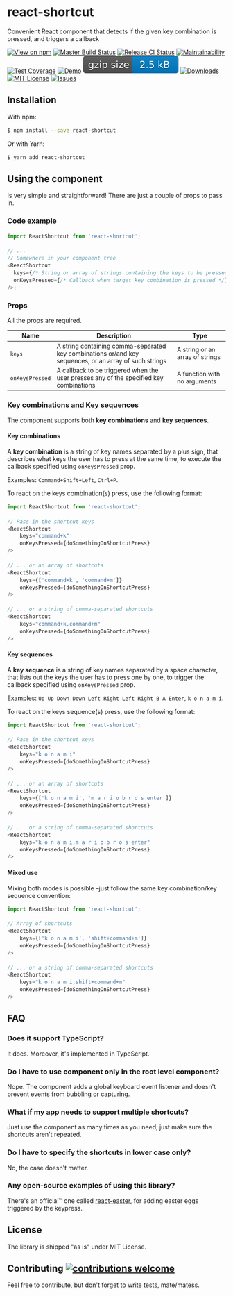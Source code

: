 # react-shortcut

Convenient React component that detects if the given key combination is pressed, and triggers a callback

[![View on npm](https://badge.fury.io/js/react-shortcut.svg)](https://npmjs.org/package/react-shortcut)
[![Master Build Status](https://github.com/devlato/react-shortcut/workflows/CI/badge.svg)](https://github.com/devlato/react-shortcut/actions?query=workflow%3ARelease)
[![Release CI Status](https://github.com/devlato/react-shortcut/workflows/Publish/badge.svg)](https://github.com/devlato/react-shortcut/actions?query=workflow%3APublish)
[![Maintainability](https://api.codeclimate.com/v1/badges/f426b7cb20cd324588ad/maintainability)](https://codeclimate.com/github/devlato/react-shortcut/maintainability)
[![Test Coverage](https://api.codeclimate.com/v1/badges/f426b7cb20cd324588ad/test_coverage)](https://codeclimate.com/github/devlato/react-shortcut/test_coverage)
[![Demo](https://img.shields.io/badge/Live%20Demo-Open-yellow)](https://devlato.github.io/react-shortcut/)
[![Bundle size](./.github/size-badge.svg)](https://bundlephobia.com/result?p=react-shortcut)
[![Downloads](https://img.shields.io/npm/dm/react-shortcut)](https://npmjs.org/package/react-shortcut)
[![MIT License](https://img.shields.io/npm/l/react-shortcut)](https://npmjs.org/package/react-shortcut)
[![Issues](https://img.shields.io/github/issues/devlato/react-shortcut)](https://github.com/devlato/react-shortcut/issues)

## Installation

With npm:

```sh
$ npm install --save react-shortcut
```

Or with Yarn:

```sh
$ yarn add react-shortcut
```

## Using the component

Is very simple and straightforward! There are just a couple of props to pass in.

### Code example

```typescript jsx
import ReactShortcut from 'react-shortcut';

// ...
// Somewhere in your component tree
<ReactShortcut
  keys={/* String or array of strings containing the keys to be pressed, in any supported format */}
  onKeysPressed={/* Callback when target key combination is pressed */}
/>;
```

### Props

All the props are required.

| Name            | Description                                                                                            | Type                            |
| --------------- | ------------------------------------------------------------------------------------------------------ | ------------------------------- |
| `keys`          | A string containing comma-separated key combinations or/and key sequences, or an array of such strings | A string or an array of strings |
| `onKeysPressed` | A callback to be triggered when the user presses any of the specified key combinations                 | A function with no arguments    |

### Key combinations and Key sequences

The component supports both **key combinations** and **key sequences**.

#### Key combinations

A **key combination** is a string of key names separated by a plus sign, that describes what keys the user has to press at the same time, to execute the callback specified using `onKeysPressed` prop.

Examples: `Command+Shift+Left`, `Ctrl+P`.

To react on the keys combination(s) press, use the following format:

```typescript jsx
import ReactShortcut from 'react-shortcut';

// Pass in the shortcut keys
<ReactShortcut
    keys="command+k"
    onKeysPressed={doSomethingOnShortcutPress}
/>

// ... or an array of shortcuts
<ReactShortcut
    keys={['command+k', 'command+m']}
    onKeysPressed={doSomethingOnShortcutPress}
/>

// ... or a string of comma-separated shortcuts
<ReactShortcut
    keys="command+k,command+m"
    onKeysPressed={doSomethingOnShortcutPress}
/>
```

#### Key sequences

A **key sequence** is a string of key names separated by a space character, that lists out the keys the user has to press one by one, to trigger the callback specified using `onKeysPressed` prop.

Examples: `Up Up Down Down Left Right Left Right B A Enter`, `k o n a m i`.

To react on the keys sequence(s) press, use the following format:

```typescript jsx
import ReactShortcut from 'react-shortcut';

// Pass in the shortcut keys
<ReactShortcut
    keys="k o n a m i"
    onKeysPressed={doSomethingOnShortcutPress}
/>

// ... or an array of shortcuts
<ReactShortcut
    keys={['k o n a m i', 'm a r i o b r o s enter']}
    onKeysPressed={doSomethingOnShortcutPress}
/>

// ... or a string of comma-separated shortcuts
<ReactShortcut
    keys="k o n a m i,m a r i o b r o s enter"
    onKeysPressed={doSomethingOnShortcutPress}
/>
```

#### Mixed use

Mixing both modes is possible –just follow the same key combination/key sequence convention:

```typescript jsx
import ReactShortcut from 'react-shortcut';

// Array of shortcuts
<ReactShortcut
    keys={['k o n a m i', 'shift+command+m']}
    onKeysPressed={doSomethingOnShortcutPress}
/>

// ... or a string of comma-separated shortcuts
<ReactShortcut
    keys="k o n a m i,shift+command+m"
    onKeysPressed={doSomethingOnShortcutPress}
/>
```

## FAQ

### Does it support TypeScript?

It does. Moreover, it's implemented in TypeScript.

### Do I have to use <ReactShortcut /> component only in the root level component?

Nope. The component adds a global keyboard event listener and doesn't prevent events from bubbling or capturing.

### What if my app needs to support multiple shortcuts?

Just use the component as many times as you need, just make sure the shortcuts aren't repeated.

### Do I have to specify the shortcuts in lower case only?

No, the case doesn't matter.

### Any open-source examples of using this library?

There's an official™️ one called [react-easter](https://www.npmjs.com/package/react-easter), for adding easter eggs triggered by the keypress.

## License

The library is shipped "as is" under MIT License.

## Contributing [![contributions welcome](https://img.shields.io/badge/contributions-welcome-brightgreen.svg?style=flat)](https://github.com/devlato/react-shortcut/issues)

Feel free to contribute, but don't forget to write tests, mate/matess.
